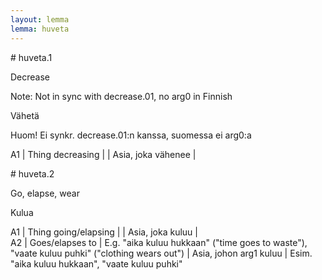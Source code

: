 ```yaml
---
layout: lemma
lemma: huveta
---
```


<div class="sense">
# <span class="sensename">huveta.1</span>

<span class="description">Decrease</span>

Note: Not in sync with decrease.01, no arg0 in Finnish

<span class="description">Vähetä</span>

Huom! Ei synkr. decrease.01:n kanssa, suomessa ei arg0:a

A1 | Thing decreasing |   | Asia, joka vähenee |  

</div>

<div class="sense">
# <span class="sensename">huveta.2</span>

<span class="description">Go, elapse, wear</span>

<span class="description">Kulua</span>

A1 | Thing going/elapsing |   | Asia, joka kuluu |  
A2 | Goes/elapses to | E.g. "aika kuluu hukkaan" ("time goes to waste"), "vaate kuluu puhki" ("clothing wears out") | Asia, johon arg1 kuluu | Esim. "aika kuluu hukkaan", "vaate kuluu puhki"

</div>

